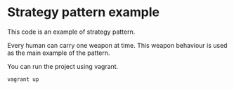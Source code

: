 Strategy pattern example
========================
This code is an example of strategy pattern.

Every human can carry one weapon at time. This weapon behaviour is used as the main example of the pattern.

You can run the project using vagrant.

```bash
vagrant up
```


